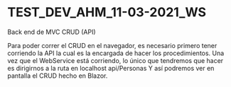 # TEST_DEV_AHM_11-03-2021_WS
Back end de MVC CRUD (API)

Para poder correr el CRUD en el navegador, es necesario primero tener corriendo la API la cual es la encargada de hacer los procedimientos. 
Una vez que el WebService está corriendo, lo único que tendremos que hacer es dirigirnos a la ruta en localhost api/Personas 
Y así podremos ver en pantalla el CRUD hecho en Blazor.
